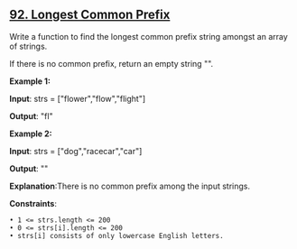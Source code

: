 <h2><a href="https://leetcode.com/problems/longest-common-prefix/description/">92. Longest Common Prefix</a></h2>


Write a function to find the longest common prefix string amongst an array of strings.

If there is no common prefix, return an empty string "".


**Example 1:**

**Input**: strs = ["flower","flow","flight"]

**Output**: "fl"

**Example 2:**

**Input**: strs = ["dog","racecar","car"]

**Output**: ""

**Explanation**:There is no common prefix among the input strings.


**Constraints**:

    • 1 <= strs.length <= 200
    • 0 <= strs[i].length <= 200
    • strs[i] consists of only lowercase English letters.